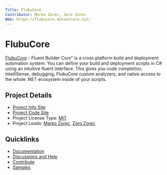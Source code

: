 ```yaml
---
Title: FlubuCore
Contributor: Marko Zorec, Zoro Zorec
Web: https://flubucore.dotnetcore.xyz/
---
```


# FlubuCore

[FlubuCore](https://flubucore.dotnetcore.xyz/)  - Fluent Builder Core" is a cross platform build and deployment automation system. You can define your build and deployment scripts in C# using an intuitive fluent interface. This gives you code completion, IntelliSense, debugging, FlubuCore custom analyzers, and native access to the whole .NET ecosystem inside of your scripts.

## Project Details

* [Project Info Site](https://flubucore.dotnetcore.xyz/)
* [Project Code Site](https://github.com/dotnetcore/FlubuCore)
* Project License Type: [MIT](https://github.com/dotnetcore/FlubuCore/blob/master/LICENSE)
* Project Leads: [Marko Zorec](https://github.com/mzorec), [Zoro Zorec](https://github.com/zoroz)

## Quicklinks

* [Documentation](https://flubucore.dotnetcore.xyz/)
* [Discussions and Help](https://gitter.im/FlubuCore/Lobby)
* [Contribute](https://github.com/dotnetcore/FlubuCore/blob/master/CONTRIBUTING.md)
* [Samples](https://github.com/dotnetcore/FlubuCore.Examples)
